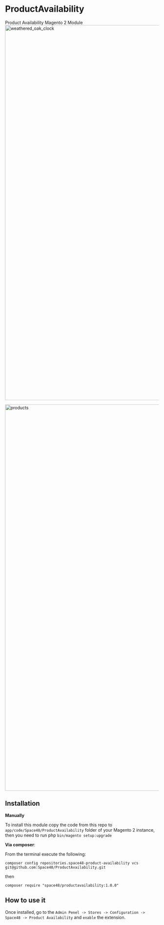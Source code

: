 # ProductAvailability
Product Availability Magento 2 Module
<img width="1228" alt="weathered_oak_clock" src="https://cloud.githubusercontent.com/assets/1080386/24592512/f410d0c4-180f-11e7-856f-a70e19f9ea6c.png">

<img width="1265" alt="products" src="https://cloud.githubusercontent.com/assets/1080386/24808033/5d6ea88e-1bb2-11e7-818e-08de5658540d.png">

## Installation

**Manually** 

To install this module copy the code from this repo to `app/code/Space48/ProductAvailability` folder of your Magento 2 instance, then you need to run php `bin/magento setup:upgrade`

**Via composer**:

From the terminal execute the following:

`composer config repositories.space48-product-availability vcs git@github.com:Space48/ProductAvailability.git`

then

`composer require "space48/productavailability:1.0.0"`

## How to use it
Once installed, go to the `Admin Penel -> Stores -> Configuration -> Space48 -> Product Availability` and `enable` the extension.
